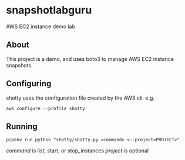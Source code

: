# snapshotlabguru
AWS EC2 instance demo lab


## About

This project is a demo, and uses boto3 to manage AWS EC2 instance snapshots.

## Configuring
shotty uses the configuration file created by the AWS cli. e.g.

`aws configure --profile shotty`

## Running
`pipenv run python "shotty/shotty.py <command> <--project=PROJECT>"`

*command* is list, start, or stop_instances
*project* is optional
